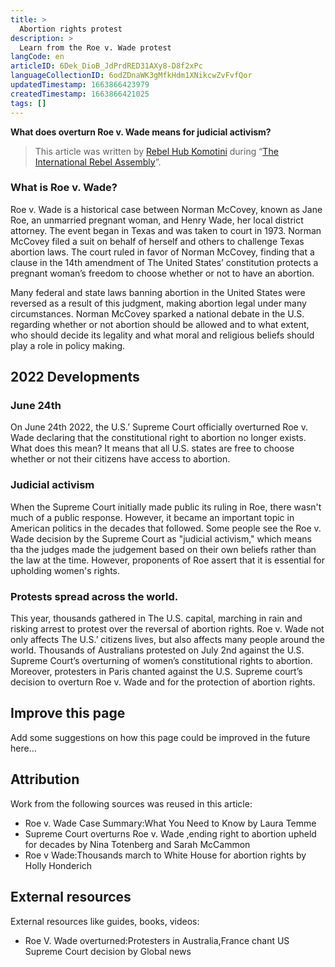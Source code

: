 ```yaml
---
title: >
  Abortion rights protest
description: >
  Learn from the Roe v. Wade protest
langCode: en
articleID: 6Dek_DioB_JdPrdRED31AXy8-D8f2xPc
languageCollectionID: 6odZDnaWK3gMfkHdm1XNikcwZvFvfQor
updatedTimestamp: 1663866423979
createdTimestamp: 1663866421025
tags: []
---
```


**What does overturn Roe v. Wade means for judicial activism?**

> This article was written by [Rebel Hub Komotini](https://www.instagram.com/rebelhubkomotini/) during “[The International Rebel Assembly](/rebelassembly/hub)”.

### **What is Roe v. Wade?**

Roe v. Wade is a historical case between Norman McCovey, known as Jane Roe, an unmarried pregnant woman, and Henry Wade, her local district attorney. The event began in Texas and was taken to court in 1973. Norman McCovey filed a suit on behalf of herself and others to challenge Texas abortion laws. The court ruled in favor of Norman McCovey, finding that a clause in the 14th amendment of The United States’ constitution protects a pregnant woman’s freedom to choose whether or not to have an abortion.

Many federal and state laws banning abortion in the United States were reversed as a result of this judgment, making abortion legal under many circumstances. Norman McCovey sparked a national debate in the U.S. regarding whether or not abortion should be allowed and to what extent, who should decide its legality and what moral and religious beliefs should play a role in policy making.

## 2022 Developments

### **June 24th**

On June 24th 2022, the U.S.’ Supreme Court officially overturned Roe v. Wade declaring that the constitutional right to abortion no longer exists. What does this mean? It means that all U.S. states are free to choose whether or not their citizens have access to abortion.

### **Judicial activism**

When the Supreme Court initially made public its ruling in Roe, there wasn't much of a public response. However, it became an important topic in American politics in the decades that followed. Some people see the Roe v. Wade decision by the Supreme Court as "judicial activism," which means tha the judges made the judgement based on their own beliefs rather than the law at the time. However, proponents of Roe assert that it is essential for upholding women's rights.

### **Protests spread across the world.**

This year, thousands gathered in The U.S. capital, marching in rain and risking arrest to protest over the reversal of abortion rights. Roe v. Wade not only affects The U.S.’ citizens lives, but also affects many people around the world. Thousands of Australians protested on July 2nd against the U.S. Supreme Court’s overturning of women’s constitutional rights to abortion. Moreover, protesters in Paris chanted against the U.S. Supreme court’s decision to overturn Roe v. Wade and for the protection of abortion rights.

## Improve this page

Add some suggestions on how this page could be improved in the future here…

## Attribution

Work from the following sources was reused in this article:

-   Roe v. Wade Case Summary:What You Need to Know by Laura Temme
-   Supreme Court overturns Roe v. Wade ,ending right to abortion upheld for decades by Nina Totenberg and Sarah McCammon
-   Roe v Wade:Thousands march to White House for abortion rights by Holly Honderich

## External resources

External resources like guides, books, videos:

-   Roe V. Wade overturned:Protesters in Australia,France chant US Supreme Court decision by Global news
